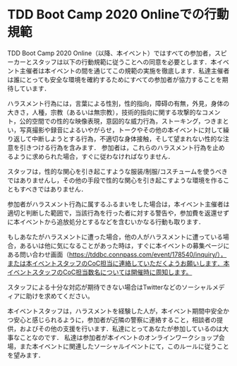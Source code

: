 
# TDD Boot Camp 2020 Onlineでの行動規範

TDD Boot Camp 2020 Online（以降、本イベント）ではすべての参加者，スピーカーとスタッフは以下の行動規範に従うことへの同意を必要とします．本イベント主催者は本イベントの間を通じてこの規範の実施を徹底します．私達主催者は誰にとっても安全な環境を確約するためにすべての参加者が協力することを期待しています．

ハラスメント行為には，言葉による性別，性的指向，障碍の有無，外見，身体の大きさ，人種，宗教（あるいは無宗教），技術的指向に関する攻撃的なコメント，公的空間での性的な映像表現，意図的な威力行為，ストーキング，つきまとい，写真撮影や録音によるいやがらせ，トークやその他の本イベントに対して繰り返して中断しようとする行為，不適切な身体接触，そして望まれない性的な注意を引きつける行為を含みます．
参加者は，これらのハラスメント行為を止めるように求められた場合，すぐに従わなければなりません．

スタッフは，性的な関心を引き起こすような服装/制服/コスチュームを使うべきではありませんし，その他の手段で性的な関心を引き起こすような環境を作ることもすべきではありません．

参加者がハラスメント行為に属するふるまいをした場合は，本イベント主催者は適切と判断した範囲で，当該行為を行った者に対する警告や，参加費を返還せずに本イベントから追放処分とするなどを含むいかなる行動も取ります．

もしあなたがハラスメントに遭った場合，他の人がハラスメントに遭っている場合，あるいは他に気になることがあった時は，すぐに本イベントの募集ページにある問い合わせ画面（https://tddbc.connpass.com/event/178540/inquiry/），または本イベントスタッフのCoC担当に連絡していただくようお願いします．本イベントスタッフのCoC担当数名については開催時に周知します。

スタッフによる十分な対応が期待できない場合はTwitterなどのソーシャルメディアに助けを求めてください。

本イベントスタッフは，ハラスメントを経験した人が，本イベント期間中安全かつ安心と感じられるように，参加者が近隣の警察に連絡すること，相談者の提供，およびその他の支援を行います．私達にとってあなたが参加しているのは大事なことなのです．
私達は参加者が本イベントのオンラインワークショップ会場，また本イベントに関連したソーシャルイベントにて，このルールに従うことを望みます．



